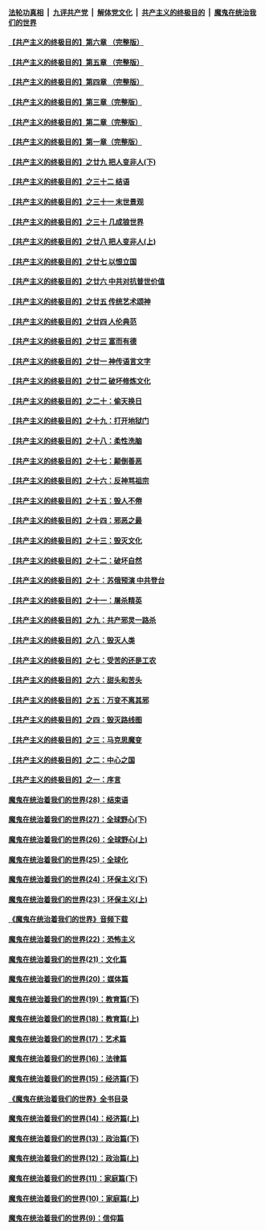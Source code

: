 

####  [法轮功真相](../../../../basic/blob/master/README.md?t=05111602) &nbsp;|&nbsp; [九评共产党](../../../../9ping.md/blob/master/README.md?t=05111602) &nbsp;|&nbsp; [解体党文化](../../../../jtdwh.md/blob/master/README.md?t=05111602)  &nbsp;|&nbsp; [共产主义的终极目的](../../../../gczydzjmd.md/blob/master/README.md?t=05111602) &nbsp;|&nbsp; [魔鬼在统治我们的世界](../../../../mgztzwmdsj.md/blob/master/README.md?t=05111602) 

#### [【共产主义的终极目的】第六章 （完整版）](../pages/nsc422/n11428913.md?t=05111602) 

#### [【共产主义的终极目的】第五章 （完整版）](../pages/nsc422/n11428912.md?t=05111602) 

#### [【共产主义的终极目的】第四章 （完整版）](../pages/nsc422/n11428907.md?t=05111602) 

#### [【共产主义的终极目的】第三章（完整版）](../pages/nsc422/n11428848.md?t=05111602) 

#### [【共产主义的终极目的】第二章（完整版）](../pages/nsc422/n11428831.md?t=05111602) 

#### [【共产主义的终极目的】第一章（完整版）](../pages/nsc422/n11417651.md?t=05111602) 

#### [【共产主义的终极目的】之廿九 把人变非人(下)](../pages/nsc422/n11344140.md?t=05111602) 

#### [【共产主义的终极目的】之三十二 结语](../pages/nsc422/n11360535.md?t=05111602) 

#### [【共产主义的终极目的】之三十一 末世景观](../pages/nsc422/n11351129.md?t=05111602) 

#### [【共产主义的终极目的】之三十 几成狼世界](../pages/nsc422/n11348280.md?t=05111602) 

#### [【共产主义的终极目的】之廿八 把人变非人(上)](../pages/nsc422/n11340492.md?t=05111602) 

#### [【共产主义的终极目的】之廿七 以恨立国](../pages/nsc422/n11336944.md?t=05111602) 

#### [【共产主义的终极目的】之廿六 中共对抗普世价值](../pages/nsc422/n11324785.md?t=05111602) 

#### [【共产主义的终极目的】之廿五 传统艺术颂神](../pages/nsc422/n11296396.md?t=05111602) 

#### [【共产主义的终极目的】之廿四 人伦典范](../pages/nsc422/n11296397.md?t=05111602) 

#### [【共产主义的终极目的】之廿三 富而有德](../pages/nsc422/n11283598.md?t=05111602) 

#### [【共产主义的终极目的】之廿一 神传语言文字](../pages/nsc422/n11263265.md?t=05111602) 

#### [【共产主义的终极目的】之廿二 破坏修炼文化](../pages/nsc422/n11245728.md?t=05111602) 

#### [【共产主义的终极目的】之二十：偷天换日](../pages/nsc422/n11238846.md?t=05111602) 

#### [【共产主义的终极目的】之十九：打开地狱门](../pages/nsc422/n11206376.md?t=05111602) 

#### [【共产主义的终极目的】之十八：柔性洗脑](../pages/nsc422/n11199994.md?t=05111602) 

#### [【共产主义的终极目的】之十七：颠倒善恶](../pages/nsc422/n11179782.md?t=05111602) 

#### [【共产主义的终极目的】之十六：反神骂祖宗](../pages/nsc422/n11166798.md?t=05111602) 

#### [【共产主义的终极目的】之十五：毁人不倦](../pages/nsc422/n11166792.md?t=05111602) 

#### [【共产主义的终极目的】之十四：邪恶之最](../pages/nsc422/n11150249.md?t=05111602) 

#### [【共产主义的终极目的】之十三：毁灭文化](../pages/nsc422/n11135227.md?t=05111602) 

#### [【共产主义的终极目的】之十二：破坏自然](../pages/nsc422/n11135214.md?t=05111602) 

#### [【共产主义的终极目的】之十：苏俄预演 中共登台](../pages/nsc422/n11118424.md?t=05111602) 

#### [【共产主义的终极目的】之十一：屠杀精英](../pages/nsc422/n11118442.md?t=05111602) 

#### [【共产主义的终极目的】之九：共产邪灵一路杀](../pages/nsc422/n11114139.md?t=05111602) 

#### [【共产主义的终极目的】之八：毁灭人类](../pages/nsc422/n11108503.md?t=05111602) 

#### [【共产主义的终极目的】之七：受苦的还是工农](../pages/nsc422/n11101809.md?t=05111602) 

#### [【共产主义的终极目的】之六：甜头和苦头](../pages/nsc422/n11096971.md?t=05111602) 

#### [【共产主义的终极目的】之五：万变不离其邪](../pages/nsc422/n11091285.md?t=05111602) 

#### [【共产主义的终极目的】之四：毁灭路线图](../pages/nsc422/n11086284.md?t=05111602) 

#### [【共产主义的终极目的】之三：马克思魔变](../pages/nsc422/n11061941.md?t=05111602) 

#### [【共产主义的终极目的】之二：中心之国](../pages/nsc422/n11047728.md?t=05111602) 

#### [【共产主义的终极目的】之一：序言](../pages/nsc422/n11086077.md?t=05111602) 

#### [魔鬼在统治着我们的世界(28)：结束语](../pages/nsc422/n10936246.md?t=05111602) 

#### [魔鬼在统治着我们的世界(27)：全球野心(下)](../pages/nsc422/n10928319.md?t=05111602) 

#### [魔鬼在统治着我们的世界(26)：全球野心(上)](../pages/nsc422/n10900318.md?t=05111602) 

#### [魔鬼在统治着我们的世界(25)：全球化](../pages/nsc422/n10788205.md?t=05111602) 

#### [魔鬼在统治着我们的世界(24)：环保主义(下)](../pages/nsc422/n10695307.md?t=05111602) 

#### [魔鬼在统治着我们的世界(23)：环保主义(上)](../pages/nsc422/n10688613.md?t=05111602) 

#### [《魔鬼在统治着我们的世界》音频下载](../pages/nsc422/n10635553.md?t=05111602) 

#### [魔鬼在统治着我们的世界(22)：恐怖主义](../pages/nsc422/n10614727.md?t=05111602) 

#### [魔鬼在统治着我们的世界(21)：文化篇](../pages/nsc422/n10597706.md?t=05111602) 

#### [魔鬼在统治着我们的世界(20)：媒体篇](../pages/nsc422/n10586579.md?t=05111602) 

#### [魔鬼在统治着我们的世界(19)：教育篇(下)](../pages/nsc422/n10564808.md?t=05111602) 

#### [魔鬼在统治着我们的世界(18)：教育篇(上)](../pages/nsc422/n10526970.md?t=05111602) 

#### [魔鬼在统治着我们的世界(17)：艺术篇](../pages/nsc422/n10499093.md?t=05111602) 

#### [魔鬼在统治着我们的世界(16)：法律篇](../pages/nsc422/n10485969.md?t=05111602) 

#### [魔鬼在统治着我们的世界(15)：经济篇(下)](../pages/nsc422/n10469975.md?t=05111602) 

#### [《魔鬼在统治着我们的世界》全书目录](../pages/nsc422/n10464261.md?t=05111602) 

#### [魔鬼在统治着我们的世界(14)：经济篇(上)](../pages/nsc422/n10457370.md?t=05111602) 

#### [魔鬼在统治着我们的世界(13)：政治篇(下)](../pages/nsc422/n10448270.md?t=05111602) 

#### [魔鬼在统治着我们的世界(12)：政治篇(上)](../pages/nsc422/n10444576.md?t=05111602) 

#### [魔鬼在统治着我们的世界(11)：家庭篇(下)](../pages/nsc422/n10440961.md?t=05111602) 

#### [魔鬼在统治着我们的世界(10)：家庭篇(上)](../pages/nsc422/n10435448.md?t=05111602) 

#### [魔鬼在统治着我们的世界(9)：信仰篇](../pages/nsc422/n10432159.md?t=05111602) 

